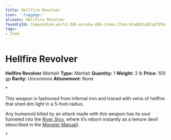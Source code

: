 ```yaml
---
title: Hellfire Revolver
icon: ':luggage:'
aliases: Hellfire Revolver
foundryId: Compendium.world.ddb-eureka-ddb-items.Item.9rwbN3iqQlqZtPdv
tags:
- Item
---
```


# Hellfire Revolver

**Hellfire Revolver**
_Martialr_
**Type:** Martialr
**Quantity:** 1
**Weight:** 3 lb
**Price:** 100 gp
**Rarity:** Uncommon
**Attunement:** None

*<p>This weapon is fashioned from infernal iron and traced with veins of hellfire that shed dim light in a 5-foot-radius.

Any humanoid killed by an attack made with this weapon has its soul funneled into the <a href="https://www.dndbeyond.com/sources/bgdia/avernus#RiverStyx">River Styx</a>, where it’s reborn instantly as a lemure devil (described in the <a href="https://www.dndbeyond.com/sources/mm">Monster Manual</a>).</p>*